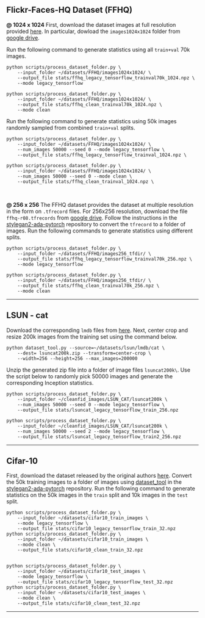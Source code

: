 ## Flickr-Faces-HQ Dataset (FFHQ)

**@ 1024 x 1024**
First, download the dataset images at full resolution provided [here](https://github.com/NVlabs/ffhq-dataset). In particular, dowload the `images1024x1024` folder from [google drive](https://drive.google.com/drive/folders/1WocxvZ4GEZ1DI8dOz30aSj2zT6pkATYS).

Run the following command to generate statistics using all `train+val` 70k images. 
```
python scripts/process_dataset_folder.py \
    --input_folder ~/datasets/FFHQ/images1024x1024/ \
    --output_file stats/ffhq_legacy_tensorflow_trainval70k_1024.npz \
    --mode legacy_tensorflow

python scripts/process_dataset_folder.py \
    --input_folder ~/datasets/FFHQ/images1024x1024/ \
    --output_file stats/ffhq_clean_trainval70k_1024.npz \
    --mode clean
```

Run the following command to generate statistics using 50k images randomly sampled from combined `train+val` splits.
```
python scripts/process_dataset_folder.py \
    --input_folder ~/datasets/FFHQ/images1024x1024/ \
    --num_images 50000 --seed 0 --mode legacy_tensorflow \
    --output_file stats/ffhq_legacy_tensorflow_trainval_1024.npz \

python scripts/process_dataset_folder.py \
    --input_folder ~/datasets/FFHQ/images1024x1024/ \
    --num_images 50000 --seed 0 --mode clean \
    --output_file stats/ffhq_clean_trainval_1024.npz \
```

<br>

**@ 256 x 256** 
The FFHQ dataset provides the dataset at multiple resolution in the form on `.tfrecord` files. For 256x256 resolution, download the file `ffhq-r08.tfrecords` from [google drive](https://drive.google.com/drive/folders/1M24jfI-Ylb-k2EGhELSnxssWi9wGUokg).
Follow the instructions in the [stylegan2-ada-pytorch](https://github.com/NVlabs/stylegan2-ada-pytorch) repository to convert the `tfrecord` to a folder of images. 
Run the following commands to generate statistics using different splits.
```
python scripts/process_dataset_folder.py \
    --input_folder ~/datasets/FFHQ/images256_tfdir/ \
    --output_file stats/ffhq_legacy_tensorflow_trainval70k_256.npz \
    --mode legacy_tensorflow

python scripts/process_dataset_folder.py \
    --input_folder ~/datasets/FFHQ/images256_tfdir/ \
    --output_file stats/ffhq_clean_trainval70k_256.npz \
    --mode clean
```

---

## LSUN - cat
Download the corresponding `lmdb` files from [here](http://dl.yf.io/lsun/objects/cat.zip). 
Next, center crop and resize 200k images from the training set using the command below. 
```
python dataset_tool.py --source=~/datasets/lsun/lmdb/cat \
    --dest= lsuncat200k.zip --transform=center-crop \
    --width=256 --height=256 --max_images=200000
```
Unzip the generated zip file into a folder of image files `lsuncat200k\`. 
Use the script below to randomly pick 50000 images and generate the corresponding Inception statistics. 
```
python scripts/process_dataset_folder.py \
    --input_folder ~/cleanfid_images/LSUN_CAT/lsuncat200k \
    --num_images 50000 --seed 0 --mode legacy_tensorflow \
    --output_file stats/lsuncat_legacy_tensorflow_train_256.npz 

python scripts/process_dataset_folder.py \
    --input_folder ~/cleanfid_images/LSUN_CAT/lsuncat200k \
    --num_images 50000 --seed 2 --mode legacy_tensorflow \
    --output_file stats/lsuncat_legacy_tensorflow_train2_256.npz 
```

---

## Cifar-10
First, download the dataset released by the original authors [here](https://www.cs.toronto.edu/~kriz/cifar.html). Convert the 50k training images to a folder of images using [dataset_tool](https://github.com/NVlabs/stylegan2-ada-pytorch/blob/main/dataset_tool.py) in the [stylegan2-ada-pytorch](https://github.com/NVlabs/stylegan2-ada-pytorch) repository. 
Run the following command to generate statistics on the 50k images in the `train` split and 10k images in the `test` split.
```
python scripts/process_dataset_folder.py \
    --input_folder ~/datasets/cifar10_train_images \
    --mode legacy_tensorflow \
    --output_file stats/cifar10_legacy_tensorflow_train_32.npz
python scripts/process_dataset_folder.py \
    --input_folder ~/datasets/cifar10_train_images \
    --mode clean \
    --output_file stats/cifar10_clean_train_32.npz


python scripts/process_dataset_folder.py \
    --input_folder ~/datasets/cifar10_test_images \
    --mode legacy_tensorflow \
    --output_file stats/cifar10_legacy_tensorflow_test_32.npz
python scripts/process_dataset_folder.py \
    --input_folder ~/datasets/cifar10_test_images \
    --mode clean \
    --output_file stats/cifar10_clean_test_32.npz
```

---
